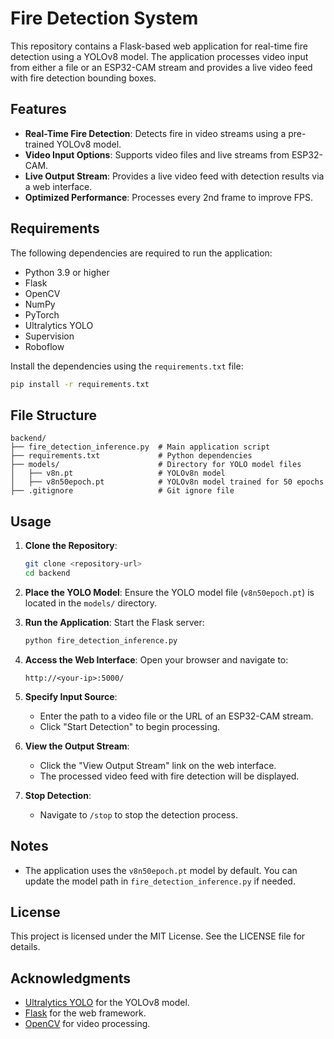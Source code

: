 # Fire Detection System

This repository contains a Flask-based web application for real-time fire detection using a YOLOv8 model. The application processes video input from either a file or an ESP32-CAM stream and provides a live video feed with fire detection bounding boxes.

## Features

- **Real-Time Fire Detection**: Detects fire in video streams using a pre-trained YOLOv8 model.
- **Video Input Options**: Supports video files and live streams from ESP32-CAM.
- **Live Output Stream**: Provides a live video feed with detection results via a web interface.
- **Optimized Performance**: Processes every 2nd frame to improve FPS.

## Requirements

The following dependencies are required to run the application:

- Python 3.9 or higher
- Flask
- OpenCV
- NumPy
- PyTorch
- Ultralytics YOLO
- Supervision
- Roboflow

Install the dependencies using the `requirements.txt` file:

```bash
pip install -r requirements.txt
```

## File Structure

```
backend/
├── fire_detection_inference.py  # Main application script
├── requirements.txt             # Python dependencies
├── models/                      # Directory for YOLO model files
│   ├── v8n.pt                   # YOLOv8n model
│   ├── v8n50epoch.pt            # YOLOv8n model trained for 50 epochs
├── .gitignore                   # Git ignore file
```

## Usage

1. **Clone the Repository**:
   ```bash
   git clone <repository-url>
   cd backend
   ```

2. **Place the YOLO Model**:
   Ensure the YOLO model file (`v8n50epoch.pt`) is located in the `models/` directory.

3. **Run the Application**:
   Start the Flask server:
   ```bash
   python fire_detection_inference.py
   ```

4. **Access the Web Interface**:
   Open your browser and navigate to:
   ```
   http://<your-ip>:5000/
   ```

5. **Specify Input Source**:
   - Enter the path to a video file or the URL of an ESP32-CAM stream.
   - Click "Start Detection" to begin processing.

6. **View the Output Stream**:
   - Click the "View Output Stream" link on the web interface.
   - The processed video feed with fire detection will be displayed.

7. **Stop Detection**:
   - Navigate to `/stop` to stop the detection process.

## Notes

- The application uses the `v8n50epoch.pt` model by default. You can update the model path in `fire_detection_inference.py` if needed.

## License

This project is licensed under the MIT License. See the LICENSE file for details.

## Acknowledgments

- [Ultralytics YOLO](https://github.com/ultralytics/ultralytics) for the YOLOv8 model.
- [Flask](https://flask.palletsprojects.com/) for the web framework.
- [OpenCV](https://opencv.org/) for video processing.